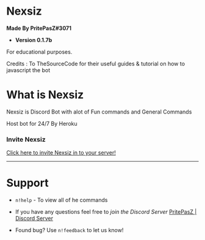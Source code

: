 # Nexsiz
**Made By PritePasZ#3071**

* **Version 0.1.7b**

For educational purposes.

Credits : To TheSourceCode for their useful guides & tutorial on how to javascript the bot

# What is Nexsiz

Nexsiz is Discord Bot with alot of Fun commands and General Commands

Host bot for 24/7
By Heroku

### Invite Nexsiz

[Click here to invite Nexsiz in to your server!](https://discordapp.com/api/oauth2/authorize?client_id=552076002101297153&permissions=8&scope=bot)

---

# Support
* `n!help` - To view all of he commands

* If you have any questions feel free to *join the Discord Server* [PritePasZ | Discord Server](https://discord.gg/P96Pr33)

* Found bug? Use `n!feedback` to let us know!



